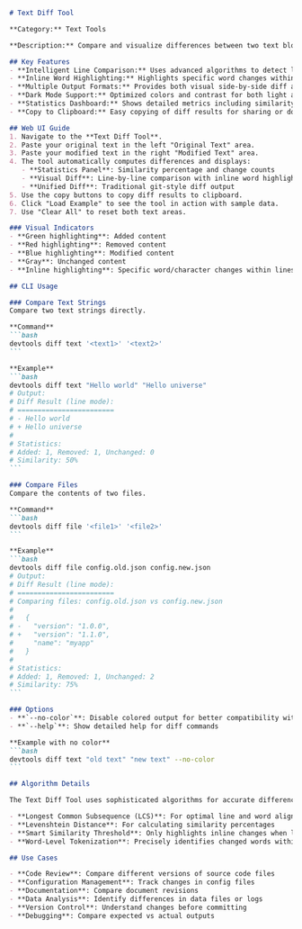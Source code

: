 ````markdown
# Text Diff Tool

**Category:** Text Tools

**Description:** Compare and visualize differences between two text blocks with intelligent inline highlighting.

## Key Features
- **Intelligent Line Comparison:** Uses advanced algorithms to detect line-by-line differences with precise similarity calculations.
- **Inline Word Highlighting:** Highlights specific word changes within modified lines, making it easy to spot exact differences.
- **Multiple Output Formats:** Provides both visual side-by-side diff and unified diff output.
- **Dark Mode Support:** Optimized colors and contrast for both light and dark themes.
- **Statistics Dashboard:** Shows detailed metrics including similarity percentage, added/removed/unchanged lines.
- **Copy to Clipboard:** Easy copying of diff results for sharing or documentation.

## Web UI Guide
1. Navigate to the **Text Diff Tool**.
2. Paste your original text in the left "Original Text" area.
3. Paste your modified text in the right "Modified Text" area.
4. The tool automatically computes differences and displays:
   - **Statistics Panel**: Similarity percentage and change counts
   - **Visual Diff**: Line-by-line comparison with inline word highlighting
   - **Unified Diff**: Traditional git-style diff output
5. Use the copy buttons to copy diff results to clipboard.
6. Click "Load Example" to see the tool in action with sample data.
7. Use "Clear All" to reset both text areas.

### Visual Indicators
- **Green highlighting**: Added content
- **Red highlighting**: Removed content  
- **Blue highlighting**: Modified content
- **Gray**: Unchanged content
- **Inline highlighting**: Specific word/character changes within lines

## CLI Usage

### Compare Text Strings
Compare two text strings directly.

**Command**
```bash
devtools diff text '<text1>' '<text2>'
```

**Example**
```bash
devtools diff text "Hello world" "Hello universe"
# Output:
# Diff Result (line mode):
# ========================
# - Hello world
# + Hello universe
# 
# Statistics:
# Added: 1, Removed: 1, Unchanged: 0
# Similarity: 50%
```

### Compare Files
Compare the contents of two files.

**Command**
```bash
devtools diff file '<file1>' '<file2>'
```

**Example**
```bash
devtools diff file config.old.json config.new.json
# Output:
# Diff Result (line mode):
# ========================
# Comparing files: config.old.json vs config.new.json
# 
#   {
# -   "version": "1.0.0",
# +   "version": "1.1.0",
#     "name": "myapp"
#   }
# 
# Statistics:
# Added: 1, Removed: 1, Unchanged: 2
# Similarity: 75%
```

### Options
- **`--no-color`**: Disable colored output for better compatibility with pipes and logs
- **`--help`**: Show detailed help for diff commands

**Example with no color**
```bash
devtools diff text "old text" "new text" --no-color
```

## Algorithm Details

The Text Diff Tool uses sophisticated algorithms for accurate difference detection:

- **Longest Common Subsequence (LCS)**: For optimal line and word alignment
- **Levenshtein Distance**: For calculating similarity percentages
- **Smart Similarity Threshold**: Only highlights inline changes when lines are sufficiently similar (>30%)
- **Word-Level Tokenization**: Precisely identifies changed words within lines

## Use Cases

- **Code Review**: Compare different versions of source code files
- **Configuration Management**: Track changes in config files
- **Documentation**: Compare document revisions
- **Data Analysis**: Identify differences in data files or logs
- **Version Control**: Understand changes before committing
- **Debugging**: Compare expected vs actual outputs

````

